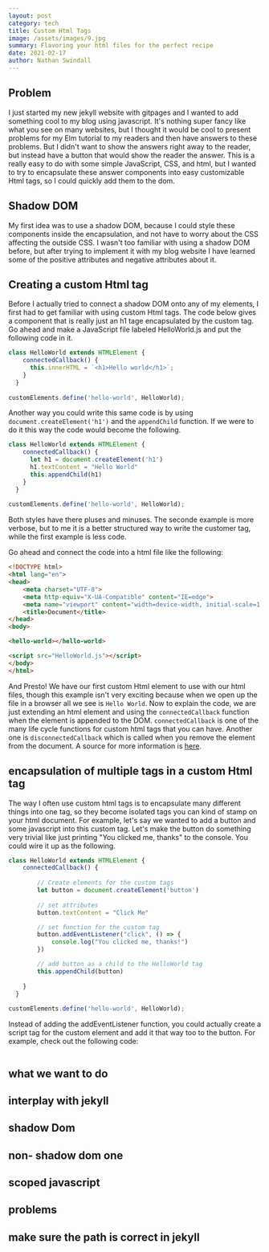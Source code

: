 ```yaml
---
layout: post
category: tech
title: Custom Html Tags
image: /assets/images/9.jpg
summary: Flavoring your html files for the perfect recipe
date: 2021-02-17
author: Nathan Swindall
---
```



## Problem

I just started my new jekyll website with gitpages and I wanted to add something cool to my blog using javascript. It's nothing super fancy like what you see on many websites, but I thought it would be cool to present problems for my Elm tutorial to my readers and then have answers to these problems. But I didn't want to show the answers right away to the reader, but instead have a button that would show the reader the answer. This is a really easy to do with some simple JavaScript, CSS, and html, but I wanted to try to encapsulate these answer components into easy customizable Html tags, so I could quickly add them to the dom. 

## Shadow DOM

My first idea was to use a shadow DOM, because I could style these components inside the encapsulation, and not have to worry about the CSS affecting the outside CSS. I wasn't too familiar with using a shadow DOM before, but after trying to implement it with my blog website I have learned some of the positive attributes and negative attributes about it. 

## Creating a custom Html tag

Before I actually tried to connect a shadow DOM onto any of my elements, I first had to get familiar with using custom Html tags. The code below gives a component that is really just an h1 tage encapsulated by the custom tag. Go ahead and make a JavaScript file labeled HelloWorld.js and put the following code in it. 

```js
class HelloWorld extends HTMLElement {
    connectedCallback() {
      this.innerHTML = `<h1>Hello world</h1>`;
    }
  }
      
customElements.define('hello-world', HelloWorld);
```

Another way you could write this same code is by using `document.createElement('h1')` and the `appendChild` function. If we were to do it this way the code would become the following. 

```js
class HelloWorld extends HTMLElement {
    connectedCallback() {
      let h1 = document.createElement('h1')
      h1.textContent = "Hello World"
      this.appendChild(h1)
    }
  }
      
customElements.define('hello-world', HelloWorld);

```
Both styles have there pluses and minuses. The seconde example is more verbose, but to me it is a better structured way to write the customer tag, while the first example is less code. 

Go ahead and connect the code into a html file like the following:

```html
<!DOCTYPE html>
<html lang="en">
<head>
    <meta charset="UTF-8">
    <meta http-equiv="X-UA-Compatible" content="IE=edge">
    <meta name="viewport" content="width=device-width, initial-scale=1.0">
    <title>Document</title>
</head>
<body>

<hello-world></hello-world>

<script src="HelloWorld.js"></script>
</body>
</html>
```
And Presto! We have our first custom Html element to use with our html files, though this example isn't very exciting because when we open up the file in a browser all we see is `Hello World`. Now to explain the code, we are just extending an html element and using the `connectedCallback` function when the element is appended to the DOM. `connectedCallback` is one of the many life cycle functions for custom html tags that you can have. Another one is `disconnectedCallback` which is called when you remove the element from the document. A source for more information is [here](https://developer.mozilla.org/en-US/docs/Web/Web_Components/Using_custom_elements). 


## encapsulation of multiple tags in a custom Html tag

The way I often use custom html tags is to encapsulate many different things into one tag, so they become isolated tags you can kind of stamp on your html document. For example, let's say we wanted to add a button and some javascript into this custom tag. Let's make the button do something very trivial like just printing "You clicked me, thanks" to the console. You could wire it up as the following. 

```js
class HelloWorld extends HTMLElement {
    connectedCallback() {
    
        // Create elements for the custom tags
        let button = document.createElement('button')
        
        // set attributes
        button.textContent = "Click Me"

        // set function for the custom tag
        button.addEventListener("click", () => {
            console.log("You clicked me, thanks!")
        })

        // add button as a child to the HelloWorld tag
        this.appendChild(button)
   
    }
  }
      
customElements.define('hello-world', HelloWorld);
```
Instead of adding the addEventListener function, you could actually create a script tag for the custom element and add it that way too to the button. For example, check out the following code:

```JavaScript


```

## what we want to do


## interplay with jekyll


## shadow Dom


## non- shadow dom one

## scoped javascript


## problems

## make sure the path is correct in jekyll




